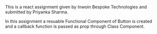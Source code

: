 This is a react assignment given by Inwoin Bespoke Technologies and submitted by Priyanka Sharma.

In this assignment a resuable Functional Component of Button is created and a callback function is passed as prop through Class Component.